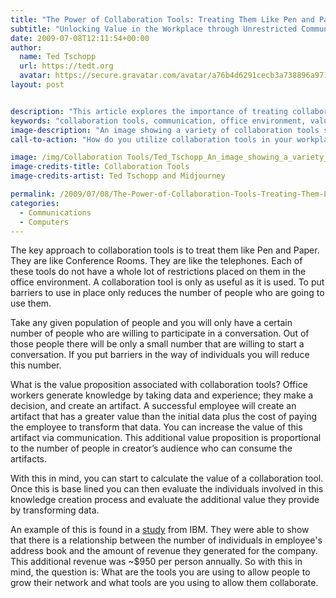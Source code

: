 ```yaml
---
title: "The Power of Collaboration Tools: Treating Them Like Pen and Paper"
subtitle: "Unlocking Value in the Workplace through Unrestricted Communication"
date: 2009-07-08T12:11:54+00:00
author:
  name: Ted Tschopp
  url: https://tedt.org
  avatar: https://secure.gravatar.com/avatar/a76b4d6291cecb3a738896a971bfb903?s=512&d=mp&r=g
layout: post


description: "This article explores the importance of treating collaboration tools with the same unrestricted access as conventional office utilities like pens, papers, or telephones. By avoiding barriers and encouraging free use, collaboration tools can significantly enhance the value of knowledge generated by employees and contribute to the overall success of a business."
keywords: "collaboration tools, communication, office environment, value proposition, knowledge creation, employee engagement, network growth, IBM study, revenue generation"
image-description: "An image showing a variety of collaboration tools such as pens, paper, telephones, and modern digital platforms, representing the seamless integration of traditional and modern means of communication in a thriving office environment."
call-to-action: "How do you utilize collaboration tools in your workplace? Share your thoughts and experiences in the comments below. Let’s explore together how we can break down barriers and create more value through effective collaboration."

image: /img/Collaboration Tools/Ted_Tschopp_An_image_showing_a_variety_of_collaboration_tools_s.jpg
image-credits-title: Collaboration Tools
image-credits-artist: Ted Tschopp and Midjourney

permalink: /2009/07/08/The-Power-of-Collaboration-Tools-Treating-Them-Like-Pen-and-Paper/
categories:
  - Communications
  - Computers
---
```

The key approach to collaboration tools is to treat them like Pen and Paper. They are like Conference Rooms. They are like the telephones. Each of these tools do not have a whole lot of restrictions placed on them in the office environment. A collaboration tool is only as useful as it is used. To put barriers to use in place only reduces the number of people who are going to use them.

Take any given population of people and you will only have a certain number of people who are willing to participate in a conversation. Out of those people there will be only a small number that are willing to start a conversation. If you put barriers in the way of individuals you will reduce this number.

What is the value proposition associated with collaboration tools? Office workers generate knowledge by taking data and experience; they make a decision, and create an artifact. A successful employee will create an artifact that has a greater value than the initial data plus the cost of paying the employee to transform that data. You can increase the value of this artifact via communication. This additional value proposition is proportional to the number of people in creator’s audience who can consume the artifacts.

With this in mind, you can start to calculate the value of a collaboration tool. Once this is base lined you can then evaluate the individuals involved in this knowledge creation process and evaluate the additional value they provide by transforming data.

An example of this is found in a <a href="http://smallblue.research.ibm.com/projects/snvalue/" target="_blank">study</a> from IBM. They were able to show that there is a relationship between the number of individuals in employee's address book and the amount of revenue they generated for the company. This additional revenue was ~$950 per person annually. So with this in mind, the question is: What are the tools you are using to allow people to grow their network and what tools are you using to allow them collaborate.